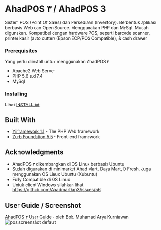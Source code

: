 # AhadPOS ٣ / AhadPOS 3

Sistem POS (Point Of Sales) dan Persediaan (Inventory). Berbentuk aplikasi berbasis Web dan Open Source.
Menggunakan PHP dan MySql.
Mudah digunakan. Kompatibel dengan hardware POS, seperti barcode scanner, printer kasir (auto cutter) (Epson ECP/POS Compatible), & cash drawer

### Prerequisites

Yang perlu diinstall untuk menggunakan AhadPOS ٣

- Apache2 Web Server
- PHP 5.6 s.d 7.4
- MySql

### Installing

Lihat [INSTALL.txt](https://github.com/Ahadmart/ap3/blob/master/INSTALL.TXT)

## Built With

- [Yiiframework 1.1](http://www.yiiframework.com/) - The PHP Web framework
- [Zurb Foundation 5.5](https://get.foundation/sites/docs-v5/) - Front-end framework

## Acknowledgments

- AhadPOS ٣ dikembangkan di OS Linux berbasis Ubuntu
- Sudah digunakan di minimarket Ahad Mart, Daya Mart, D Fresh. Juga menggunakan OS Linux Ubuntu (Xubuntu)
- Fully Compatible di OS Linux
- Untuk client Windows silahkan lihat https://github.com/Ahadmart/ap3/issues/56

## User Guide / Screenshot

[AhadPOS ٣ User Guide](https://ahadpos.files.wordpress.com/2018/07/ahadpos-3-user-guides-juli-2018.pdf) - oleh Bpk. Muhamad Arya Kurniawan
![pos screenshot default](/images/screenshot/pos-default.jpg?raw=true "POS Screenshot - Default")

